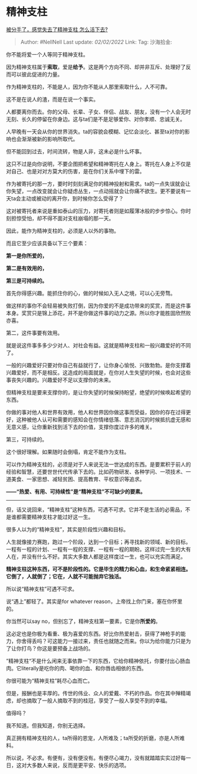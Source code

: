 # 精神支柱
[被分手了，感觉失去了精神支柱 怎么活下去?](https://www.zhihu.com/question/34842419/answer/2301114752)

> Author: #NellNell
> Last update: *02/02/2022*
> Link:
> Tag:
> 沙海拾金:

你不能将爱一个人等同于精神支柱。

因为精神支柱属于**索取**，爱是**给予**。这是两个方向不同、却并非互斥、处理好了反而可以彼此促进的力量。

作为精神支柱的，不能是人，因为你不能从人那里索取什么，人不可靠。

这不是在说人的渣，而是在说一个事实。

人都要离你而去。你的父母、长辈、子女、伴侣、战友、朋友，没有一个人会无时无刻、长久的停留在你身边。这与ta们是不是足够爱你、对你孝顺、忠诚无关。

人早晚有一天会从你的世界消失。ta的容貌会模糊、记忆会淡化、甚至ta对你的影响也会渐渐被新的影响所取代。

但不能回到过去，时间流转，物是人非，这未必是什么坏事。

这只不过是向你说明，不要企图把希望和精神寄托在人身上。寄托在人身上不仅是对自己、也是对对方莫大的伤害，是在你们关系中埋下的雷。

作为被寄托的那一方，要时时刻刻满足你的精神投射和需求。ta的一点失误就会让你失望，一点改变就会让你疑虑丛生，一点动摇就会让你痛不欲生。更不要说有一天ta会主动或被动的离开你，到时候你怎么受得了？

这对被寄托者来说是重如泰山的压力，对寄托者则是如履薄冰般的步步惊心。你时刻担惊受怕，却不得不面对支柱崩塌的那一天。

因此，能作为精神支柱的，必须是人以外的事物。

而且它至少应该具备以下三个要素：

**第一是你所爱的，**

**第二是有效用的，**

**第三是可持续的。**

首先你得感兴趣。能抓住你的心，做的时候如入无人之境，可以心无旁骛。

做这样的事你不会轻易被失败打倒，因为你爱的不是成功带来的奖赏，而是这件事本身。奖赏只是锦上添花，并不是你做这件事的动力之源。所以你才能胜固欣然败亦喜。

第二，这件事要有效用。

就是说这件事多多少少对人、对社会有益。这就是精神支柱和一般兴趣爱好的不同了。

一般的兴趣爱好只要对你自己有益就行了，让你身心愉悦、兴致勃勃。是你支撑着兴趣爱好，而不是相反。这造成的局面就是，在你对人生失望的时候，也会对这些事丧失兴趣的。兴趣爱好不足以支撑你的未来。

但精神支柱是要来支撑你的，是让你失望的时候保持盼望，绝望的时候唤起希望的东西。

你做的事对他人和世界有效用，他人和世界因你做这事而受益，因你的存在过得更好，这种被他人认可和需要的感知会在你情绪低落、意志消沉的时候抵抗虚无感和无意义感，让你重新找到活下去的价值，支撑你度过许多的难关。

第三，可持续的。

这个很好理解。如果随时会倒塌，肯定不能作为支柱。

可以作为精神支柱的，必须是对于人来说无法一世达成的东西。是要累积于前人的经验和智慧，还要世世代代传承下去的。比如药物研发、各种学问、一项技术、一道美食、一家思想、减轻贫困、提高教育、平权意识等追求。

**——“热爱、有用、可持续性”是“精神支柱”不可缺少的要素。**

---

但，话又说回来，“精神支柱”这种东西，可遇不可求。它并不是生活的必需品，不是谁都需要精神支柱才能过好这一生。

很多人以为的“精神支柱”，其实是阶段性兴趣和目标。

人生就像接力赛跑，跑过一个阶段，达到一个目标；再寻找新的领域、新的目标。一程有一程的计划、一程有一程的支撑、一程有一程的期盼。这样过完一生的大有人在，并没有什么不好。其实大多数人都是这样度过一生，也可以充实而满足。

**精神支柱这种东西，可不是阶段性的。它是毕生的精力和心血，和生命紧紧相连。它倒了，人就倒了；它在，人就不可能抛弃它独活。**

所以说“精神支柱”可遇不可求。

说“遇上”都轻了。其实是for whatever reason，上帝找上你门来，塞在你怀里的。

你当然可以say no，但别忘了，精神支柱第一要素，它是你**所爱的**。

这必定也是你极为看重、极为喜爱的东西。好比你热爱射击，获得了神枪手的能力，你舍得丢吗？可这能力一接过来，责任也就随之而来。你以为给你能力只是为了让你打鸟？你这是要预备上战场的。

”精神支柱“不是什么闲来无事依靠一下的东西，它给你精神依托，你要付出心肠血肉。它literally是吃你的肉、喝你的血、和你唇齿相依的东西。

你很可能为“精神支柱”耗尽心血而亡。

但是，报酬也是丰厚的。传世的伟业、众人的爱戴、不朽的作品。你在其中殚精竭虑，却也摘取了一般人摘取不到的桂冠，享受了一般人享受不到的幸福。

值得吗？

我不知道。但我知道，你别无选择。

真正拥有精神支柱的人，ta所得的恩宠，人所难及；ta所受的折磨，亦是人所难料。

所以说，不必求。有便有，没有便没有。有便尽心竭力，没有就踏踏实实过好每一日，这对大多数人来说，反而是更平安、快乐的选项。
